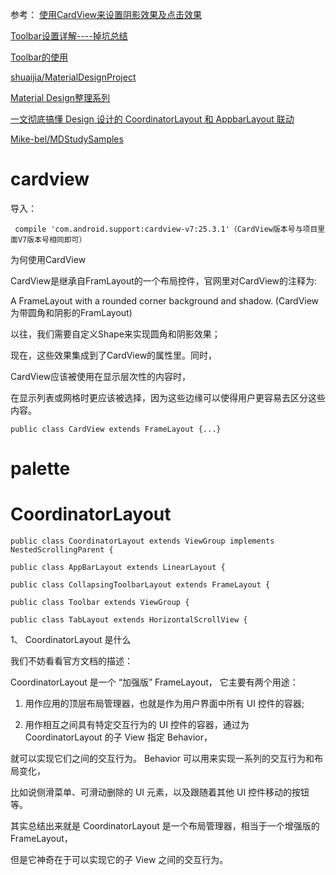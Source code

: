 

参考：
[使用CardView来设置阴影效果及点击效果](https://www.jianshu.com/p/9dd4db80d37a)

[Toolbar设置详解----掉坑总结](https://www.jianshu.com/p/7b5c99e1cfa3)

[Toolbar的使用](https://github.com/wangli135/BlogDemo/blob/master/toolbardemo/src/main/java/com/xks/toolbardemo/MainActivity.java)

[shuaijia/MaterialDesignProject](https://github.com/shuaijia/MaterialDesignProject/blob/master/app/build.gradle)

[Material Design整理系列](https://blog.csdn.net/jiashuai94/article/category/7141898)

[一文彻底搞懂 Design 设计的 CoordinatorLayout 和 AppbarLayout 联动](http://www.apkbus.com/blog-898535-68661.html)

[Mike-bel/MDStudySamples](https://github.com/Mike-bel/MDStudySamples/blob/master/app/src/main/java/com/yifeng/mdstudysamples/activity/FabActivity.java)

cardview
========

导入：


```
 compile 'com.android.support:cardview-v7:25.3.1'（CardView版本号与项目里面V7版本号相同即可）
```


为何使用CardView 


CardView是继承自FramLayout的一个布局控件，官网里对CardView的注释为:

A FrameLayout with a rounded corner background and shadow.
(CardView为带圆角和阴影的FramLayout)

以往，我们需要自定义Shape来实现圆角和阴影效果；

现在，这些效果集成到了CardView的属性里。同时，

CardView应该被使用在显示层次性的内容时，

在显示列表或网格时更应该被选择，因为这些边缘可以使得用户更容易去区分这些内容。


```
public class CardView extends FrameLayout {...}
```





palette
====


CoordinatorLayout
====

```
public class CoordinatorLayout extends ViewGroup implements NestedScrollingParent {

```


```
public class AppBarLayout extends LinearLayout {

```

```
public class CollapsingToolbarLayout extends FrameLayout {

```

```
public class Toolbar extends ViewGroup {

```

```
public class TabLayout extends HorizontalScrollView {

```



1、 CoordinatorLayout 是什么

我们不妨看看官方文档的描述：　　　

CoordinatorLayout 是一个 “加强版” FrameLayout， 它主要有两个用途：

1) 用作应用的顶层布局管理器，也就是作为用户界面中所有 UI 控件的容器;

2) 用作相互之间具有特定交互行为的 UI 控件的容器，通过为 CoordinatorLayout 的子 View 指定 Behavior， 

就可以实现它们之间的交互行为。 Behavior 可以用来实现一系列的交互行为和布局变化，

比如说侧滑菜单、可滑动删除的 UI 元素，以及跟随着其他 UI 控件移动的按钮等。

其实总结出来就是 CoordinatorLayout 是一个布局管理器，相当于一个增强版的 FrameLayout，

但是它神奇在于可以实现它的子 View 之间的交互行为。




























